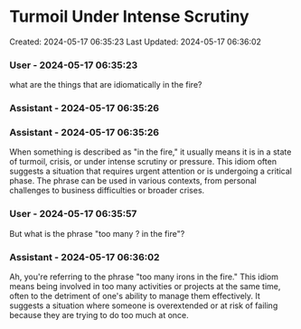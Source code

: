 # Turmoil Under Intense Scrutiny

Created: 2024-05-17 06:35:23
Last Updated: 2024-05-17 06:36:02

### User - 2024-05-17 06:35:23

what are the things that are idiomatically in the fire?

### Assistant - 2024-05-17 06:35:26



### Assistant - 2024-05-17 06:35:26

When something is described as "in the fire," it usually means it is in a state of turmoil, crisis, or under intense scrutiny or pressure. This idiom often suggests a situation that requires urgent attention or is undergoing a critical phase. The phrase can be used in various contexts, from personal challenges to business difficulties or broader crises.

### User - 2024-05-17 06:35:57

But what is the phrase "too many ? in the fire"?

### Assistant - 2024-05-17 06:36:02

Ah, you're referring to the phrase "too many irons in the fire." This idiom means being involved in too many activities or projects at the same time, often to the detriment of one's ability to manage them effectively. It suggests a situation where someone is overextended or at risk of failing because they are trying to do too much at once.

